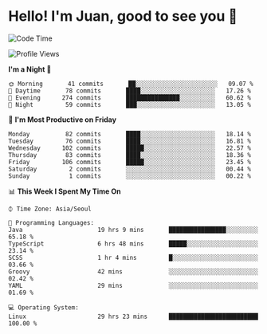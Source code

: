 # Hello! I'm Juan, good to see you 👋

<!--
**Y-k-Y/Y-k-Y** is a ✨ _special_ ✨ repository because its `README.md` (this file) appears on your GitHub profile.

Here are some ideas to get you started:

- 🔭 I’m currently working on ...
- 🌱 I’m currently learning ...
- 👯 I’m looking to collaborate on ...
- 🤔 I’m looking for help with ...
- 💬 Ask me about ...
- 📫 How to reach me: ...
- 😄 Pronouns: ...
- ⚡ Fun fact: ...
-->
<!--
![Profile views](https://gpvc.arturio.dev/Y-k-Y)

[![Omid Nikrah StackOverflow](https://github-readme-stackoverflow.vercel.app/?userID=9517076)](https://stackoverflow.com/users/9517076/i-have-10-fingers)
-->

<!--START_SECTION:waka-->
![Code Time](http://img.shields.io/badge/Code%20Time-867%20hrs%205%20mins-blue)

![Profile Views](http://img.shields.io/badge/Profile%20Views-0-blue)

**I'm a Night 🦉** 

```text
🌞 Morning       41 commits       ██░░░░░░░░░░░░░░░░░░░░░░░   09.07 % 
🌆 Daytime       78 commits       ████░░░░░░░░░░░░░░░░░░░░░   17.26 % 
🌃 Evening      274 commits       ███████████████░░░░░░░░░░   60.62 % 
🌙 Night         59 commits       ███░░░░░░░░░░░░░░░░░░░░░░   13.05 % 

```
📅 **I'm Most Productive on Friday** 

```text
Monday          82 commits       ████░░░░░░░░░░░░░░░░░░░░░   18.14 % 
Tuesday         76 commits       ████░░░░░░░░░░░░░░░░░░░░░   16.81 % 
Wednesday      102 commits       █████░░░░░░░░░░░░░░░░░░░░   22.57 % 
Thursday        83 commits       ████░░░░░░░░░░░░░░░░░░░░░   18.36 % 
Friday         106 commits       █████░░░░░░░░░░░░░░░░░░░░   23.45 % 
Saturday         2 commits       ░░░░░░░░░░░░░░░░░░░░░░░░░   00.44 % 
Sunday           1 commits       ░░░░░░░░░░░░░░░░░░░░░░░░░   00.22 % 

```


📊 **This Week I Spent My Time On** 

```text
⌚︎ Time Zone: Asia/Seoul

💬 Programming Languages: 
Java                     19 hrs 9 mins       ████████████████░░░░░░░░░   65.18 % 
TypeScript               6 hrs 48 mins       █████░░░░░░░░░░░░░░░░░░░░   23.14 % 
SCSS                     1 hr 4 mins         █░░░░░░░░░░░░░░░░░░░░░░░░   03.66 % 
Groovy                   42 mins             ░░░░░░░░░░░░░░░░░░░░░░░░░   02.42 % 
YAML                     29 mins             ░░░░░░░░░░░░░░░░░░░░░░░░░   01.69 % 

💻 Operating System: 
Linux                    29 hrs 23 mins      █████████████████████████   100.00 % 

```


<!--END_SECTION:waka-->
